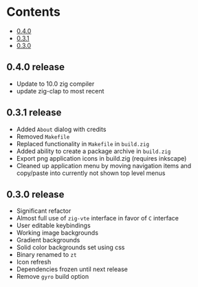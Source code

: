 Contents
========
* [0.4.0](0.4.0-release)
* [0.3.1](0.3.0-release)
* [0.3.0](0.3.0-release)

## 0.4.0 release
* Update to 10.0 zig compiler
* update zig-clap to most recent

## 0.3.1 release
* Added `About` dialog with credits
* Removed `Makefile`
* Replaced functionality in `Makefile` in `build.zig`
* Added ability to create a package archive in `build.zig`
* Export png application icons in build.zig (requires inkscape)
* Cleaned up application menu by moving navigation items and copy/paste into
  currently not shown top level menus

## 0.3.0 release
* Significant refactor
* Almost full use of `zig-vte` interface in favor of `C` interface
* User editable keybindings
* Working image backgrounds
* Gradient backgrounds
* Solid color backgrounds set using css
* Binary renamed to `zt`
* Icon refresh
* Dependencies frozen until next release
* Remove `gyro` build option
